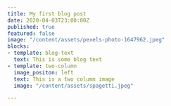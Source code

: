 ```yaml
---
title: My first blog post
date: 2020-04-03T23:00:00Z
published: true
featured: false
image: "/content/assets/pexels-photo-1647962.jpeg"
blocks:
- template: blog-text
  text: This is some blog text
- template: two-column
  image_positon: left
  text: This is a two column image
  image: "/content/assets/spagetti.jpeg"

---
```


